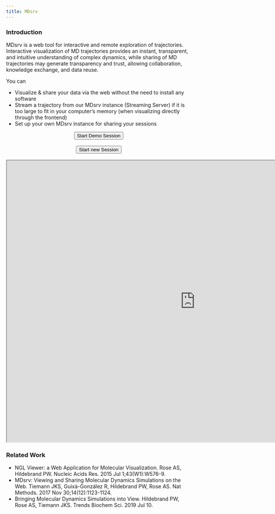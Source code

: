 ```yaml
---
title: MDsrv
---
```

### Introduction

MDsrv is a web tool for interactive and remote exploration of trajectories. Interactive visualization of MD trajectories provides an instant, transparent, and intuitive understanding of  complex dynamics, while sharing of MD trajectories may generate transparency and trust, allowing collaboration, knowledge exchange, and data reuse.

You can
- Visualize & share your data via the web without the need to install any software
- Stream a trajectory from our MDsrv instance (Streaming Server) if it is too large to fit in your computer’s memory (when visualizing directly through the frontend)
- Set up your own MDsrv instance for sharing your sessions


<center><button onclick="window.location.href ='https://proteininformatics.informatik.uni-leipzig.de/?session-url=https%3A%2F%2Fremote.sca-ds.de%2Fget%2Fsession%2F80de2863-618b-4e4d-b811-316027fed991'">Start Demo Session</button></center>  
  
   <br/> 
   
<center><button onclick="window.location.href = 'https://proteininformatics.informatik.uni-leipzig.de'">Start new Session</button></center>  
  
   <br/> 


<iframe style="height:768px; width:1024px;" src="https://proteininformatics.informatik.uni-leipzig.de/embedded.html?session-url=https%3A%2F%2Fremote.sca-ds.de%2Fget%2Fsession%2F80de2863-618b-4e4d-b811-316027fed991">
<b>IFrame is unavailable here</b>
</iframe>



### Related Work

- NGL Viewer: a Web Application for Molecular Visualization. Rose AS, Hildebrand PW. Nucleic Acids Res. 2015 Jul 1;43(W1):W576-9. 
- MDsrv: Viewing and Sharing Molecular Dynamics Simulations on the Web. Tiemann JKS, Guixà-González R, Hildebrand PW, Rose AS. Nat Methods. 2017 Nov 30;14(12):1123-1124. 
- Bringing Molecular Dynamics Simulations into View. Hildebrand PW, Rose AS, Tiemann JKS. Trends Biochem Sci. 2019 Jul 10.

